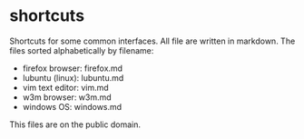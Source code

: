 # shortcuts

Shortcuts for some common interfaces. All file are written in 
markdown. The files sorted alphabetically by filename:

* firefox browser: firefox.md
* lubuntu (linux): lubuntu.md
* vim text editor: vim.md
* w3m browser: w3m.md
* windows OS: windows.md

This files are on the public domain.

